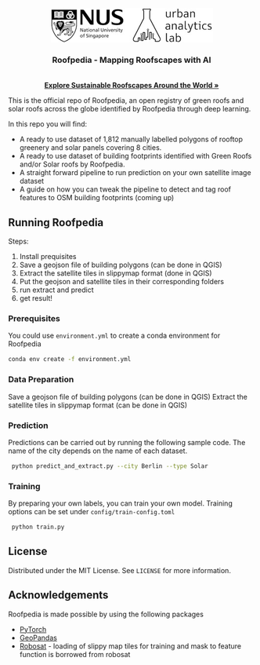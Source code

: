 <p align="center">
  <a href="https://ual.sg/">
    <img src="images/logo.jpg" alt="Logo">
  </a>
  <h3 align="center">Roofpedia - Mapping Roofscapes with AI</h3>
  <p align="center">
    <br />
    <a href="https://ual.sg/project/roofpedia/"><strong>Explore Sustainable Roofscapes Around the World »</strong></a>
  </p>
</p>

This is the official repo of Roofpedia, an open registry of green roofs and solar roofs across the globe identified by Roofpedia through deep learning.

In this repo you will find:
* A ready to use dataset of 1,812 manually labelled polygons of rooftop greenery and solar panels covering 8 cities.
* A ready to use dataset of building footprints identified with Green Roofs and/or Solar roofs by Roofpedia.
* A straight forward pipeline to run prediction on your own satellite image dataset
* A guide on how you can tweak the pipeline to detect and tag roof features to OSM building footprints (coming up)

## Running Roofpedia 
Steps:
1. Install prequisites
1. Save a geojson file of building polygons (can be done in QGIS)
2. Extract the satellite tiles in slippymap format (done in QGIS)
3. Put the geojson and satellite tiles in their corresponding folders
4. run extract and predict
5. get result!
### Prerequisites

You could use `environment.yml` to create a conda environment for Roofpedia

  ```sh
  conda env create -f environment.yml
  ```

### Data Preparation
Save a geojson file of building polygons (can be done in QGIS)
Extract the satellite tiles in slippymap format (can be done in QGIS)
### Prediction
Predictions can be carried out by running the following sample code. The name of the city depends on the name of each dataset.

 ```sh
  python predict_and_extract.py --city Berlin --type Solar
  ```
### Training
By preparing your own labels, you can train your own model. Training options can be set under `config/train-config.toml`

 ```sh
  python train.py
  ```
<!-- LICENSE -->
## License

Distributed under the MIT License. See `LICENSE` for more information.

<!-- CONTACT -->

<!-- ## Contact

Your Name - [@your_twitter](https://twitter.com/your_username) - email@example.com

Project Link: [https://github.com/your_username/repo_name](https://github.com/your_username/repo_name) -->



<!-- ACKNOWLEDGEMENTS -->
## Acknowledgements

Roofpedia is made possible by using the following packages

* [PyTorch](https://pytorch.org/)
* [GeoPandas](https://geopandas.org/)
* [Robosat](https://github.com/mapbox/robosat) - 
loading of slippy map tiles for training and mask to feature function is borrowed from robosat


